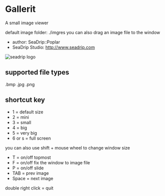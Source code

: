 # Gallerit
A small image viewer

default image folder: ./imgres
you can also drag an image file to the window

* author: SeaDrip::Poplar
* SeaDrip Studio: http://www.seadrip.com

![seadrip logo](http://www.seadrip.com/Public/images/sd_logo.png "SeaDrip Studio")

## supported file types
.bmp .jpg .png

## shortcut key

* 1 = default size
* 2 = mini
* 3 = small
* 4 = big
* 5 = very big
* 6 or s = full screen

you can also use shift + mouse wheel to change window size


* T = on/off topmost
* F = on/off fix the window to image file
* P = on/off slide
* TAB = prev image
* Space = next image

double right click = quit

